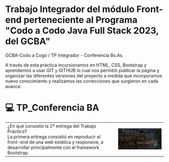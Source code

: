 

# Trabajo Integrador del módulo Front-end perteneciente al Programa "Codo a Codo Java Full Stack 2023, del GCBA" 
GCBA-Codo a Cogo / TP Integrador - Conferencia Bs.As.

A través de esta práctica incursionamos en HTML, CSS, Bootstrap y aprendemos a usar GIT y GITHUB lo cual nos permitió publicar la página y organizar las diferentes versiones del proyecto a medida que incorporamos nuevo conocimiento y realizamos las correcciones que surgieron en cada avance.

<a name="ir-arriba"></a>
# 💻 TP_Conferencia BA
<div align="center">
  <table>
    <tr>
      <td>
      ¿En qué consistió la 1º entrega del Trabajo Práctico? 
        <br>
     La primera entrega consistió en reproducir el front-end de una web estática y responsive, a desarrollar principalmente con el framework Bootstrap.
      </td>
      <td>
        <img src="https://github.com/ivonbacaicoa/CAC_TP_ConferenciaBA/blob/main/assets/img/Menu_Header_Carousel_Button.webp" width="500px">
      </td>
    </tr>
  </table>
</div>

